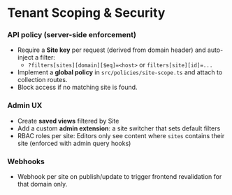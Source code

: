 # Tenant Scoping & Security

### API policy (server-side enforcement)
- Require a **Site key** per request (derived from domain header) and auto-inject a filter:
  - `?filters[sites][domain][$eq]=<host>` or `filters[site][id]=...`
- Implement a **global policy** in `src/policies/site-scope.ts` and attach to collection routes.
- Block access if no matching site is found.

### Admin UX
- Create **saved views** filtered by Site
- Add a custom **admin extension**: a site switcher that sets default filters
- RBAC roles per site: Editors only see content where `sites` contains their site (enforced with admin query hooks)

### Webhooks
- Webhook per site on publish/update to trigger frontend revalidation for that domain only.
